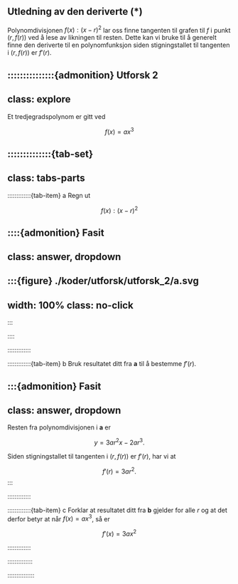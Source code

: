 
## Utledning av den deriverte (*)

Polynomdivisjonen $f(x) : (x - r)^2$ lar oss finne tangenten til grafen til $f$ i punkt $(r, f(r))$ ved å lese av likningen til resten. Dette kan vi bruke til å generelt finne den deriverte til en polynomfunksjon siden stigningstallet til tangenten i $(r, f(r))$ er $f'(r)$. 



:::::::::::::::{admonition} Utforsk 2
---
class: explore
---
Et tredjegradspolynom er gitt ved 

$$
f(x) = ax^3
$$

::::::::::::::{tab-set}
---
class: tabs-parts
---
:::::::::::::{tab-item} a
Regn ut 

$$
f(x) : (x - r)^2
$$

::::{admonition} Fasit
---
class: answer, dropdown
---
:::{figure} ./koder/utforsk/utforsk_2/a.svg
---
width: 100%
class: no-click
---
:::

::::



:::::::::::::


:::::::::::::{tab-item} b
Bruk resultatet ditt fra **a** til å bestemme $f'(r)$.

:::{admonition} Fasit
---
class: answer, dropdown
---
Resten fra polynomdivisjonen i **a** er 

$$
y = 3ar^2x - 2ar^3.
$$

Siden stigningstallet til tangenten i $(r, f(r))$ er $f'(r)$, har vi at

$$
f'(r) = 3ar^2.
$$
:::

:::::::::::::

:::::::::::::{tab-item} c
Forklar at resultatet ditt fra **b** gjelder for alle $r$ og at det derfor betyr at når $f(x) = ax^3$, så er 

$$
f'(x) = 3ax^2
$$

:::::::::::::

::::::::::::::

:::::::::::::::




